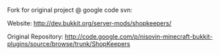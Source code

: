 Fork for original project @ google code svn:

Website: http://dev.bukkit.org/server-mods/shopkeepers/

Original Repository: http://code.google.com/p/nisovin-minecraft-bukkit-plugins/source/browse/trunk/ShopKeepers
